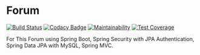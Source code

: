 # Forum

[![Build Status](https://travis-ci.org/NemesLaszlo/Forum.svg?branch=master)](https://travis-ci.org/NemesLaszlo/Forum)
[![Codacy Badge](https://app.codacy.com/project/badge/Grade/834adefe710b439e895a73b838b389ae)](https://www.codacy.com/manual/wow.laszlo/Forum?utm_source=github.com&amp;utm_medium=referral&amp;utm_content=NemesLaszlo/Forum&amp;utm_campaign=Badge_Grade)
[![Maintainability](https://api.codeclimate.com/v1/badges/b199b62b220d9434e88c/maintainability)](https://codeclimate.com/github/NemesLaszlo/Forum/maintainability)
[![Test Coverage](https://api.codeclimate.com/v1/badges/b199b62b220d9434e88c/test_coverage)](https://codeclimate.com/github/NemesLaszlo/Forum/test_coverage)

For This Forum using Spring Boot, Spring Security with JPA Authentication, Spring Data JPA with MySQL, Spring MVC. 


